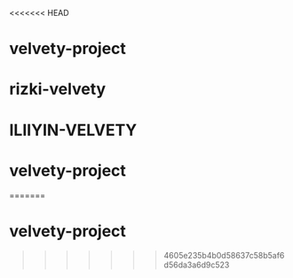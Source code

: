 <<<<<<< HEAD
# velvety-project
# rizki-velvety
# ILIIYIN-VELVETY
# velvety-project
=======
# velvety-project
>>>>>>> 4605e235b4b0d58637c58b5af6d56da3a6d9c523

